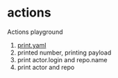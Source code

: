 # actions
Actions playground

1. [print.yaml](https://github.com/trasparente/actions/blob/main/.github/workflows/print.yml)
1. printed number, printing payload
1. print actor.login and repo.name
1. print actor and repo
